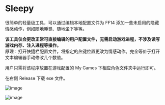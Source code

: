 # Sleepy

很简单的轻量级工具，可以通过编辑本地配置文件为 FF14 添加一些未启用的隐藏情感动作，例如随地睡觉、随地坐下等等。  
  
**该工具仅会更改正常可直接编辑的用户配置文件，无需启动游戏进程，不涉及读写游戏内存、注入进程等操作。**   
原理：打开快捷栏配置文件，将指定的热键位置更改为情感动作。完全等价于打开文本编辑器手动修改几个数值。  

用户只需将该程序放置在游戏配置的 My Games 下相应角色文件夹中运行即可。  

在右侧 Release 下载 exe 文件。
  
![image](https://user-images.githubusercontent.com/85232361/224497118-f25fbbf2-5623-4eac-96b2-9717681f506e.png)  

![image](https://user-images.githubusercontent.com/85232361/224501810-ba707792-0619-4fed-8fd0-297449b64ea9.png)  
